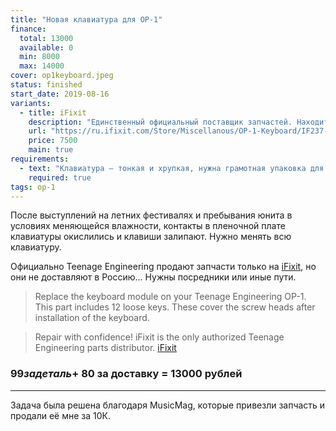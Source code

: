 ```yaml
---
title: "Новая клавиатура для OP-1"
finance:
  total: 13000
  available: 0
  min: 8000
  max: 14000
cover: op1keyboard.jpeg
status: finished
start_date: 2019-08-16
variants:
  - title: iFixit
    description: "Единственный официальный поставщик запчастей. Находится в США, в РФ не доставляет"
    url: "https://ru.ifixit.com/Store/Miscellanous/OP-1-Keyboard/IF237-001?o=1"
    price: 7500
    main: true
requirements:
  - text: "Клавиатура — тонкая и хрупкая, нужна грамотная упаковка для ее доставки"
    required: true
tags: op-1
---
```


После выступлений на летних фестивалях и пребывания юнита в условиях меняющейся влажности, контакты в пленочной плате клавиатуры окислились и клавиши залипают. Нужно менять всю клавиатуру.

Официально Teenage Engineering продают запчасти только на [iFixit](https://ru.ifixit.com/Store/Miscellanous/OP-1-Keyboard/IF237-001?o=1), но они не доставляют в Россию... Нужны посредники или иные пути.

> Replace the keyboard module on your Teenage Engineering OP-1. This part includes 12 loose keys. These cover the screw heads after installation of the keyboard.

> Repair with confidence! iFixit is the only authorized Teenage Engineering parts distributor.
> [iFixit](https://ru.ifixit.com/Store/Miscellanous/OP-1-Keyboard/IF237-001?o=1)

### $99 за деталь + ~$80 за доставку = 13000 рублей

---

Задача была решена благодаря MusicMag, которые привезли запчасть и продали её мне за 10К.
